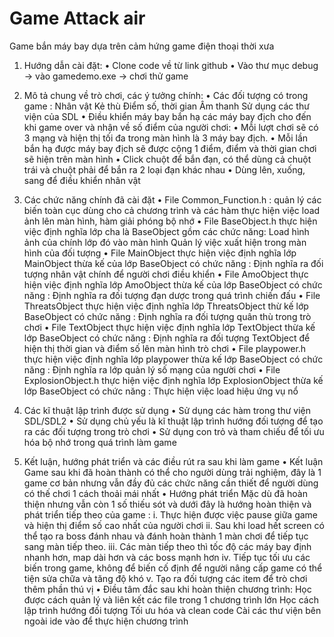 # Game Attack air
Game bắn máy bay dựa trên cảm hứng game điện thoại thời xưa
1.	Hướng dẫn cài đặt:
   •	Clone code về từ link github 
   •	Vào thư mục debug -> vào gamedemo.exe -> chơi thử game
2.	Mô tả chung về trò chơi, các ý tưởng chính:
   •	Các đối tượng có trong game :
      Nhân vật
      Kẻ thù
      Điểm số, thời gian
      Âm thanh 
      Sử dụng các thư viện của SDL
   •	Điều khiển máy bay bắn hạ các máy bay địch cho đến khi game over và nhận về số điểm của người chơi:
   •	Mỗi lượt chơi sẽ có 3 mạng và hiện thị tối đa trong màn hình là 3 máy bay địch.
   •	Mỗi lần bắn hạ được máy bay địch sẽ được cộng 1 điểm, điểm và thời gian chơi sẽ hiện trên màn hình
   •	Click chuột để bắn đạn, có thể dùng cả chuột trái và chuột phải để bắn ra 2 loại đạn khác nhau
   •	Dùng lên, xuống, sang để điều khiển nhân vật
3.	Các chức năng chính đã cài đặt
   •	File Common_Function.h : quản lý các biến toàn cục dùng cho cả chương trình và các hàm thực hiện việc load ảnh lên màn hình, hàm giải phóng bộ nhớ
   •	File BaseObject.h thực hiện việc định nghĩa lớp cha là BaseObject gồm các chức năng:
      Load hình ảnh của chính lớp đó vào màn hình 
      Quản lý việc xuất hiện trong màn hình của đối tượng
   •	File MainObject thực hiện việc định nghĩa lớp MainObject thừa kế của lớp BaseObject có chức năng :
      Định nghĩa ra đối tượng nhân vật chính để người chơi điều khiển 
   •	File AmoObject thực hiện việc định nghĩa lớp AmoObject thừa kế của lớp BaseObject có chức năng :
      Định nghĩa ra đối tượng đạn dược trong quá trình chiến đấu
   •	File ThreatsObject thực hiện việc định nghĩa lớp ThreatsObject thừ kế lớp BaseObject có chức năng :
      Định nghĩa ra đối tượng quân thù trong trò chơi
   •	File TextObject thực hiện việc định nghĩa lớp TextObject thừa kế lớp BaseObject có chức năng :
      Định nghĩa ra đối tượng TextObject để hiện thị thời gian và điểm số lên màn hình trò chơi
   •	File playpower.h thực hiện việc định nghĩa lớp playpower thừa kế lớp BaseObject có chức năng :
      Định nghĩa ra lớp quản lý số mạng của người chơi
   •	File ExplosionObject.h thực hiện việc định nghĩa lớp ExplosionObject thừa kế lớp BaseObject có chức năng :
      Thực hiện việc load hiệu ứng vụ nổ

4.	Các kĩ thuật lập trình được sử dụng
   •	Sử dụng các hàm trong thư viện SDL/SDL2
   •	Sử dụng chủ yếu là kĩ thuật lập trình hướng đối tượng để tạo ra các đối tượng trong trò chơi
   •	Sử dụng con trỏ và tham chiếu để tối ưu hóa bộ nhớ trong quá trình làm game
5.	Kết luận, hướng phát triển và các điều rút ra sau khi làm game
   •	Kết luận 
      Game sau khi đã hoàn thành có thể cho người dùng trải nghiệm, đây là 1 game cơ bản nhưng vẫn đầy đủ các chức năng cần thiết để người dùng có thế chơi 1 cách thoải mái nhất
   •	Hướng phát triển
      Mặc dù đã hoàn thiện nhưng vẫn còn 1 số thiếu sót và dưới đây là hướng hoàn thiện và phát triển tiếp theo của game :
        i.	Thực hiện được việc pause giữa game và hiện thị điểm số cao nhất của người chơi
       ii.	Sau khi load hết screen có thể tạo ra boss đánh nhau và đánh hoàn thành 1 màn chơi để tiếp tục sang màn tiếp theo.
      iii.	Các màn tiếp theo thì tốc độ các máy bay định nhanh hơn, map dài hơn và các boss mạnh hơn
       iv.	Tiếp tục tối ưu các biến trong game, không để biến cố định để người nâng cấp game có thể tiện sửa chữa và tăng độ khó
        v.	Tạo ra đối tượng các item để trò chơi thêm phần thú vị
   •	Điều tâm đắc sau khi hoàn thiện chương trình:
     Học được cách quản lý và liên kết các file trong 1 chương trình lớn
     Học cách lập trình hướng đối tượng
     Tối ưu hóa và clean code
     Cài các thư viện bên ngoài ide vào để thực hiện chương trình



